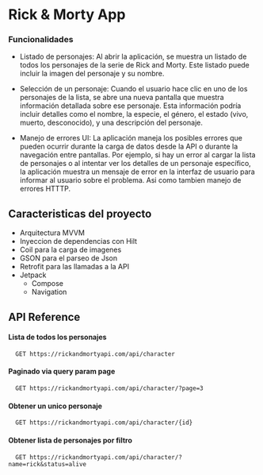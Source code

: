 


# Rick & Morty App 

### Funcionalidades

- Listado de personajes: Al abrir la aplicación, se muestra un listado de todos los personajes de la serie de Rick and Morty. Este listado puede incluir la imagen del personaje y su nombre.

- Selección de un personaje: Cuando el usuario hace clic en uno de los personajes de la lista, se abre una nueva pantalla que muestra información detallada sobre ese personaje. Esta información podría incluir detalles como el nombre, la especie, el género, el estado (vivo, muerto, desconocido), y una descripción del personaje.

- Manejo de errores UI: La aplicación maneja los posibles errores que pueden ocurrir durante la carga de datos desde la API o durante la navegación entre pantallas. Por ejemplo, si hay un error al cargar la lista de personajes o al intentar ver los detalles de un personaje específico, la aplicación muestra un mensaje de error en la interfaz de usuario para informar al usuario sobre el problema. Asi como tambien manejo de errores HTTTP.

## Caracteristicas del proyecto

- Arquitectura MVVM
- Inyeccion de dependencias con Hilt
- Coil para la carga de imagenes
- GSON para el parseo de Json
- Retrofit para las llamadas a la API
- Jetpack
    - Compose
    - Navigation

    

## API Reference

#### Lista de todos los personajes

```http
  GET https://rickandmortyapi.com/api/character
```

#### Paginado via query param page

```http
  GET https://rickandmortyapi.com/api/character/?page=3
```

#### Obtener un unico personaje

```http
  GET https://rickandmortyapi.com/api/character/{id}
```

#### Obtener lista de personajes por filtro

```http
  GET https://rickandmortyapi.com/api/character/?name=rick&status=alive
```

